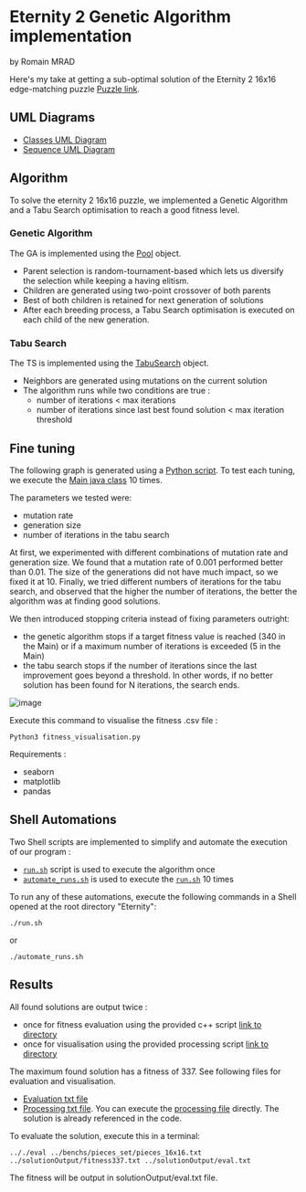 # Eternity 2 Genetic Algorithm implementation

by Romain MRAD

Here's my take at getting a sub-optimal solution of the Eternity 2 16x16 edge-matching puzzle [Puzzle link](https://en.wikipedia.org/wiki/Eternity_II_puzzle). 

## UML Diagrams
- [Classes UML Diagram](docs/classes.pdf)
- [Sequence UML Diagram](docs/sequence.pdf)

## Algorithm

To solve the eternity 2 16x16 puzzle, we implemented a Genetic Algorithm
and a Tabu Search optimisation to reach a good fitness level. 

### Genetic Algorithm

The GA is implemented using the [Pool](./src/Pool.java) object. 
- Parent selection is random-tournament-based which lets us diversify the selection
while keeping a having elitism. 
- Children are generated using two-point crossover of both parents
- Best of both children is retained for next generation of solutions
- After each breeding process, a Tabu Search optimisation is executed
on each child of the new generation. 

### Tabu Search
The TS is implemented using the [TabuSearch](./src/TabuSearch.java) object.
- Neighbors are generated using mutations on the current solution
- The algorithm runs while two conditions are true : 
  - number of iterations < max iterations
  - number of iterations since last best found solution < max iteration threshold

## Fine tuning

The following graph is generated using a [Python script](./fitness_visualisation.py).
To test each tuning, we execute the [Main java class](./src/Main.java) 10 times.

The parameters we tested were:
- mutation rate
- generation size
- number of iterations in the tabu search

At first, we experimented with different combinations of mutation rate and generation size. We found that a mutation rate of 0.001 performed better than 0.01. The size of the generations did not have much impact, so we fixed it at 10. Finally, we tried different numbers of iterations for the tabu search, and observed that the higher the number of iterations, the better the algorithm was at finding good solutions.

We then introduced stopping criteria instead of fixing parameters outright:
- the genetic algorithm stops if a target fitness value is reached (340 in the Main) or if a maximum number of iterations is exceeded (5 in the Main)
- the tabu search stops if the number of iterations since the last improvement goes beyond a threshold. In other words, if no better solution has been found for N iterations, the search ends.

![image](./graphs/fitness.png)

Execute this command to visualise the fitness .csv file : 
```shell
Python3 fitness_visualisation.py
```

Requirements : 
- seaborn
- matplotlib
- pandas

## Shell Automations

Two Shell scripts are implemented to simplify and automate the execution
of our program : 
- [`run.sh`](./run.sh) script is used to execute the algorithm once
- [`automate_runs.sh`](./automate_runs.sh) is used to execute the [`run.sh`](./run.sh) 10 times

To run any of these automations, execute the following commands in a Shell opened at the root directory "Eternity":
```shell
./run.sh
```
or 
```shell
./automate_runs.sh
```

## Results

All found solutions are output twice : 
- once for fitness evaluation using the provided c++ script [link to directory](./solutionOutput/individualSolutions)
- once for visualisation using the provided processing script [link to directory](./processing)

The maximum found solution has a fitness of 337. See following files for evaluation and visualisation. 
- [Evaluation txt file](./solutionOutput/individualSolutions/fitness337.txt)
- [Processing txt file](./processing/fitness337.txt). You can execute the [processing file](processing/sketch_190510a_copiemodif18h50.pde) directly. The solution is
already referenced in the code.

To evaluate the solution, execute this in a terminal:
```shell
.././eval ../benchs/pieces_set/pieces_16x16.txt ../solutionOutput/fitness337.txt ../solutionOutput/eval.txt
```
The fitness will be output in solutionOutput/eval.txt file. 
